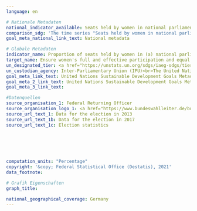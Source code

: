 ```yaml
---
language: en    

# Nationale Metadaten    
national_indicator_available: Seats held by women in national parliament<br>Seats held by women in regional parliaments    
comparison_sdg: 'The time series "Seats held by women in national parliament" is partly compliant with the global metadata. The time series "Seats held by women in regional parliaments" provides additional information.'    
goal_meta_national_link_text: National metadata    

# Globale Metadaten    
indicator_name: Proportion of seats held by women in (a) national parliaments and (b) local governments    
target_name: Ensure women's full and effective participation and equal opportunities for leadership at all levels of decision-making in political, economic and public life    
un_designated_tier: <a href="https://unstats.un.org/sdgs/iaeg-sdgs/tier-classification/" title="Click here for more information on the UN tier classification.">Tier I</a>    
un_custodian_agency: Inter-Parliamentary Union (IPU)<br>The United Nations Entity for Gender Equality and the Empowerment of Women (UN Women)    
goal_meta_link_text: United Nations Sustainable Development Goals Metadata (5.5.1 (a))    
goal_meta_2_link_text: United Nations Sustainable Development Goals Metadata  (5.5.1 (b))    
goal_meta_3_link_text:     

#Datenquellen
source_organisation_1: Federal Returning Officer
source_organisation_logo_1: <a href="https://www.bundeswahlleiter.de/bundeswahlleiter.html"><img src="https://g205sdgs.github.io/sdg-indicators/public/OrgImgEn/bundeswahlleiter.png" alt="Logo bundeswahlleiter" style="height:60px; width:148px" /></a>
source_url_text_1: Data for the election in 2013
source_url_text_1b: Data for the election in 2017
source_url_text_1c: Election statistics





    
computation_units: "Percentage"    
copyright: '&copy; Federal Statistical Office (Destatis), 2021'    
data_footnote:     

# Grafik Eigenschaften    
graph_title:     

national_geographical_coverage: Germany    
---
```


<span></span>